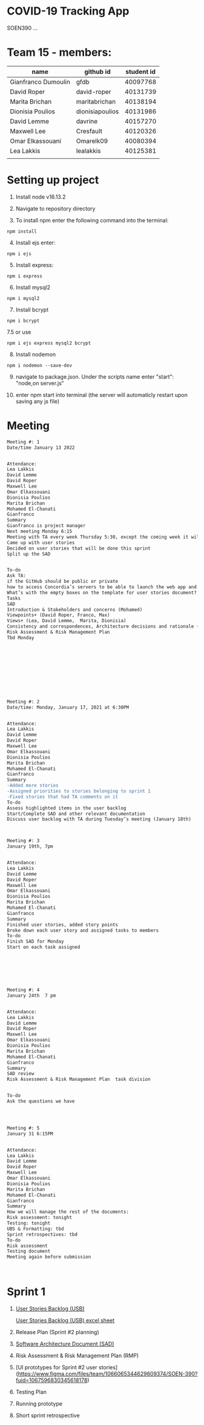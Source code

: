 # COVID-19 Tracking App
SOEN390 ... 

# Team 15 - members:
|name                     |github id    |student id
|---                      |---          |---     
|Gianfranco Dumoulin  | gfdb | 40097768
|David Roper                | david-roper      | 40131739
|Marita Brichan | maritabrichan | 40138194
|Dionisia Poulios| dionisiapoulios | 40131986
|David Lemme| davrine| 40157270
|Maxwell Lee | Cresfault  | 40120326
|Omar Elkassouani|Omarelk09|40080394|
|Lea Lakkis|lealakkis|40125381
|              |       |

# Setting up project
1. Install node v16.13.2

2. Navigate to repository directory

3. To install npm enter the following command into the terminal:
``` 
npm install
```
4. Install ejs enter:
```
npm i ejs 
```
5. Install express:
```
npm i express
```
6. Install mysql2
```
npm i mysql2
```
7. Install bcrypt
```
npm i bcrypt
```
7.5 or use
```
npm i ejs express mysql2 bcrypt
```
8. Install nodemon
```
npm i nodemon --save-dev
```
9. navigate to package.json. Under the scripts name enter "start": "node,on server.js"

10. enter npm start into terminal (the server will automaticly restart upon saving any js file)

# Meeting
```diff
Meeting #: 1
Date/time January 13 2022


Attendance:
Lea Lakkis
David Lemme
David Roper
Maxwell Lee
Omar Elkassouani
Dionisia Poulios
Marita Brichan
Mohamed El-Chanati
Gianfranco 
Summary
Gianfranco is project manager
Next meeting Monday 6:15
Meeting with TA every week Thursday 5:30, except the coming week it will be Tuesday at 6
Came up with user stories
Decided on user stories that will be done this sprint
Split up the SAD


To-do
Ask TA:
if the GitHub should be public or private
how to access Concordia’s servers to be able to launch the web app and to set up a database using SQL?
What’s with the empty boxes on the template for user stories document? Do we need to use those boxes? “Cards-UserStories.pdf”
Tasks 
SAD
Introduction & Stakeholders and concerns (Mohamed)	
Viewpoints+ (David Roper, Franco, Max)
Views+ (Lea, David Lemme,  Marita, Dionisia)
Consistency and correspondences, Architecture decisions and rationale (Omar)
Risk Assessment & Risk Management Plan 
Tbd Monday











Meeting #: 2
Date/time: Monday, January 17, 2021 at 6:30PM


Attendance:
Lea Lakkis
David Lemme
David Roper
Maxwell Lee
Omar Elkassouani
Dionisia Poulios
Marita Brichan
Mohamed El-Chanati
Gianfranco 
Summary
-Added more stories 
-Assigned priorities to stories belonging to sprint 1 
-Fixed stories that had TA comments on it 
To-do
Assess highlighted items in the user backlog
Start/Complete SAD and other relevant documentation
Discuss user backlog with TA during Tuesday’s meeting (January 18th)



Meeting #: 3
January 19th, 7pm


Attendance:
Lea Lakkis
David Lemme
David Roper
Maxwell Lee
Omar Elkassouani
Dionisia Poulios
Marita Brichan
Mohamed El-Chanati
Gianfranco 
Summary
Finished user stories, added story points
Broke down each user story and assigned tasks to members
To-do
Finish SAD for Monday
Start on each task assigned







Meeting #: 4
January 24th  7 pm


Attendance:
Lea Lakkis
David Lemme
David Roper
Maxwell Lee
Omar Elkassouani
Dionisia Poulios
Marita Brichan
Mohamed El-Chanati
Gianfranco 
Summary
SAD review 
Risk Assessment & Risk Management Plan  task division


To-do
Ask the questions we have




Meeting #: 5
January 31 6:15PM


Attendance:
Lea Lakkis
David Lemme
David Roper
Maxwell Lee
Omar Elkassouani
Dionisia Poulios
Marita Brichan
Mohamed El-Chanati
Gianfranco 
Summary
How we will manage the rest of the documents: 
Risk assessment: tonight
Testing: tonight
UBS & Formatting: tbd
Sprint retrospectives: tbd
To-do
Risk assessment
Testing document
Meeting again before submission




```


# Sprint 1 
1. [User Stories Backlog (USB)](https://docs.google.com/document/d/1gx_p1udjsAtIQG-c_sffNRaJYJguviCr1RBix7DzI5Q/edit)

   [User Stories Backlog (USB) excel sheet](https://docs.google.com/spreadsheets/d/12L9rgUXGn508rjnKgYhErNIvxcseMZd9BCg0DDjf3aw/edit#gid=0)
2. Release Plan (Sprint #2 planning)
3. [Software Architecture Document (SAD)](https://docs.google.com/document/d/1Vlq3SBM1zPuQGnx3fvnyioKAPnvmFM9waBz5x_Iiyuo/edit)
4. Risk Assessment & Risk Management Plan (RMP)
5. [UI prototypes for Sprint #2 user stories] (https://www.figma.com/files/team/1066065344629609374/SOEN-390?fuid=1067596830345618178)
6. Testing Plan
7. Running prototype
8. Short sprint retrospective
